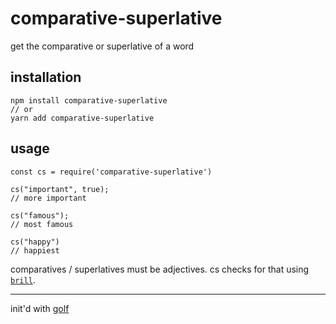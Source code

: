 # comparative-superlative

get the comparative or superlative of a word

## installation

```
npm install comparative-superlative
// or
yarn add comparative-superlative
```

## usage

```
const cs = require('comparative-superlative')

cs("important", true);
// more important

cs("famous");
// most famous

cs("happy")
// happiest
```

comparatives / superlatives must be adjectives. cs checks for that using [`brill`](https://github.com/words/brill).

---

init'd with [golf](https://github.com/gretzky/golf)
